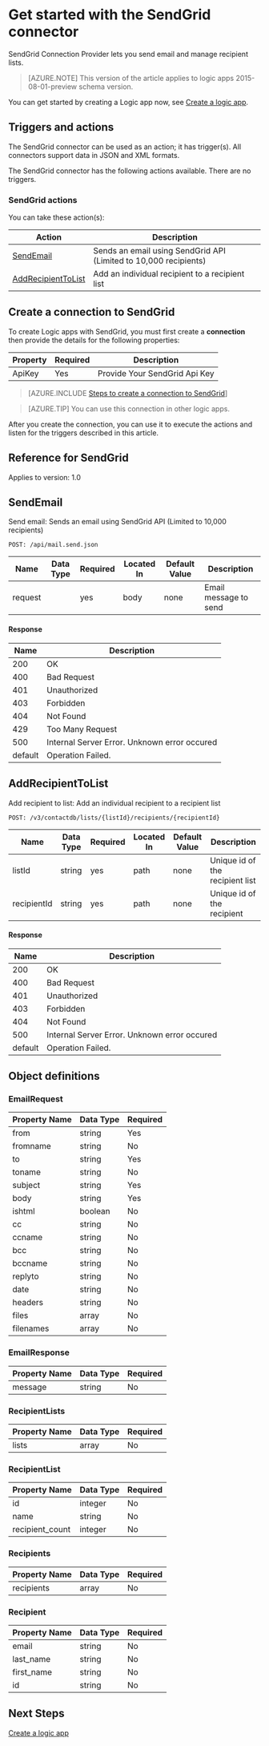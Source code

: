 <properties
pageTitle="SendGrid | Microsoft Azure"
description="Create Logic apps with Azure App service. SendGrid Connection Provider lets you send email and manage recipient lists."
services="logic-apps"   
documentationCenter=".net,nodejs,java"  
authors="msftman"   
manager="erikre"    
editor=""
tags="connectors" />

<tags
ms.service="logic-apps"
ms.devlang="multiple"
ms.topic="article"
ms.tgt_pltfrm="na"
ms.workload="integration"
ms.date="08/18/2016"
ms.author="deonhe"/>

# <a name="get-started-with-the-sendgrid-connector"></a>Get started with the SendGrid connector

SendGrid Connection Provider lets you send email and manage recipient lists.

>[AZURE.NOTE] This version of the article applies to logic apps 2015-08-01-preview schema version. 

You can get started by creating a Logic app now, see [Create a logic app](../app-service-logic/app-service-logic-create-a-logic-app.md).

## <a name="triggers-and-actions"></a>Triggers and actions

The SendGrid connector can be used as an action; it has trigger(s). All connectors support data in JSON and XML formats. 

 The SendGrid connector has the following actions available. There are no triggers.

### <a name="sendgrid-actions"></a>SendGrid actions
You can take these action(s):

|Action|Description|
|--- | ---|
|[SendEmail](connectors-create-api-sendgrid.md#sendemail)|Sends an email using SendGrid API (Limited to 10,000 recipients)|
|[AddRecipientToList](connectors-create-api-sendgrid.md#addrecipienttolist)|Add an individual recipient to a recipient list|


## <a name="create-a-connection-to-sendgrid"></a>Create a connection to SendGrid
To create Logic apps with SendGrid, you must first create a **connection** then provide the details for the following properties: 

|Property| Required|Description|
| ---|---|---|
|ApiKey|Yes|Provide Your SendGrid Api Key|
 

>[AZURE.INCLUDE [Steps to create a connection to SendGrid](../../includes/connectors-create-api-sendgrid.md)]

>[AZURE.TIP] You can use this connection in other logic apps.

After you create the connection, you can use it to execute the actions and listen for the triggers described in this article.

## <a name="reference-for-sendgrid"></a>Reference for SendGrid
Applies to version: 1.0

## <a name="sendemail"></a>SendEmail
Send email: Sends an email using SendGrid API (Limited to 10,000 recipients) 

```POST: /api/mail.send.json``` 

| Name| Data Type|Required|Located In|Default Value|Description|
| ---|---|---|---|---|---|
|request| |yes|body|none|Email message to send|

#### <a name="response"></a>Response

|Name|Description|
|---|---|
|200|OK|
|400|Bad Request|
|401|Unauthorized|
|403|Forbidden|
|404|Not Found|
|429|Too Many Request|
|500|Internal Server Error. Unknown error occured|
|default|Operation Failed.|


## <a name="addrecipienttolist"></a>AddRecipientToList
Add recipient to list: Add an individual recipient to a recipient list 

```POST: /v3/contactdb/lists/{listId}/recipients/{recipientId}``` 

| Name| Data Type|Required|Located In|Default Value|Description|
| ---|---|---|---|---|---|
|listId|string|yes|path|none|Unique id of the recipient list|
|recipientId|string|yes|path|none|Unique id of the recipient|

#### <a name="response"></a>Response

|Name|Description|
|---|---|
|200|OK|
|400|Bad Request|
|401|Unauthorized|
|403|Forbidden|
|404|Not Found|
|500|Internal Server Error. Unknown error occured|
|default|Operation Failed.|


## <a name="object-definitions"></a>Object definitions 

### <a name="emailrequest"></a>EmailRequest


| Property Name | Data Type | Required |
|---|---|---|
|from|string|Yes |
|fromname|string|No |
|to|string|Yes |
|toname|string|No |
|subject|string|Yes |
|body|string|Yes |
|ishtml|boolean|No |
|cc|string|No |
|ccname|string|No |
|bcc|string|No |
|bccname|string|No |
|replyto|string|No |
|date|string|No |
|headers|string|No |
|files|array|No |
|filenames|array|No |



### <a name="emailresponse"></a>EmailResponse


| Property Name | Data Type | Required |
|---|---|---|
|message|string|No |



### <a name="recipientlists"></a>RecipientLists


| Property Name | Data Type | Required |
|---|---|---|
|lists|array|No |



### <a name="recipientlist"></a>RecipientList


| Property Name | Data Type | Required |
|---|---|---|
|id|integer|No |
|name|string|No |
|recipient_count|integer|No |



### <a name="recipients"></a>Recipients


| Property Name | Data Type | Required |
|---|---|---|
|recipients|array|No |



### <a name="recipient"></a>Recipient


| Property Name | Data Type | Required |
|---|---|---|
|email|string|No |
|last_name|string|No |
|first_name|string|No |
|id|string|No |


## <a name="next-steps"></a>Next Steps
[Create a logic app](../app-service-logic/app-service-logic-create-a-logic-app.md)